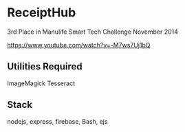 ReceiptHub
==========
3rd Place in Manulife Smart Tech Challenge November 2014

https://www.youtube.com/watch?v=-M7ws7Uj1bQ

Utilities Required
---------------------
ImageMagick
Tesseract

Stack
---------------------
nodejs, express, firebase, Bash, ejs
